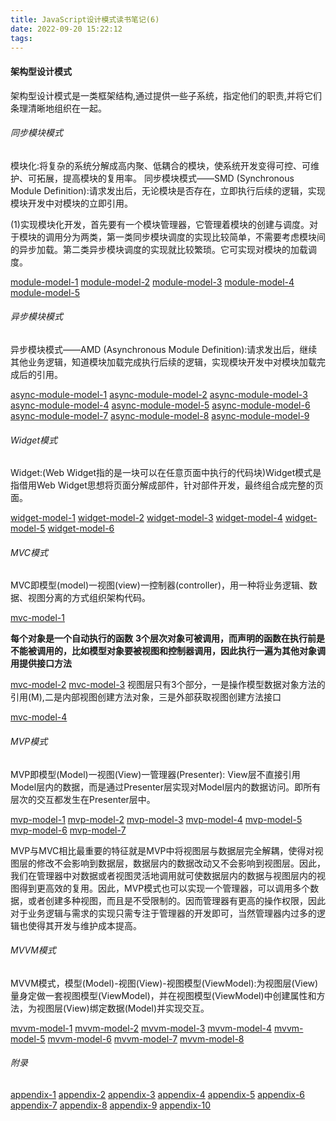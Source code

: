 ```yaml
---
title: JavaScript设计模式读书笔记(6)
date: 2022-09-20 15:22:12
tags:
---
```


#### 架构型设计模式
架构型设计模式是一类框架结构,通过提供一些子系统，指定他们的职责,并将它们条理清晰地组织在一起。

###### 同步模块模式
模块化:将复杂的系统分解成高内聚、低耦合的模块，使系统开发变得可控、可维护、可拓展，提高模块的复用率。
同步模块模式——SMD (Synchronous Module Definition):请求发出后，无论模块是否存在，立即执行后续的逻辑，实现模块开发中对模块的立即引用。

(1)实现模块化开发，首先要有一个模块管理器，它管理着模块的创建与调度。对于模块的调用分为两类，第一类同步模块调度的实现比较简单，不需要考虑模块间的异步加载。第二类异步模块调度的实现就比较繁琐。它可实现对模块的加载调度。

[module-model-1](module-model-1.png)
[module-model-2](module-model-2.png)
[module-model-3](module-model-3.png)
[module-model-4](module-model-4.png)
[module-model-5](module-model-5.png)

###### 异步模块模式
异步模块模式——AMD (Asynchronous Module Definition):请求发出后，继续其他业务逻辑，知道模块加载完成执行后续的逻辑，实现模块开发中对模块加载完成后的引用。

[async-module-model-1](async-module-model-1.png)
[async-module-model-2](async-module-model-2.png)
[async-module-model-3](async-module-model-3.png)
[async-module-model-4](async-module-model-4.png)
[async-module-model-5](async-module-model-5.png)
[async-module-model-6](async-module-model-6.png)
[async-module-model-7](async-module-model-7.png)
[async-module-model-8](async-module-model-8.png)
[async-module-model-9](async-module-model-9.png)

###### Widget模式
Widget:(Web Widget指的是一块可以在任意页面中执行的代码块)Widget模式是指借用Web Widget思想将页面分解成部件，针对部件开发，最终组合成完整的页面。

[widget-model-1](widget-model-1.png)
[widget-model-2](widget-model-2.png)
[widget-model-3](widget-model-3.png)
[widget-model-4](widget-model-4.png)
[widget-model-5](widget-model-5.png)
[widget-model-6](widget-model-6.png)

###### MVC模式
MVC即模型(model)一视图(view)一控制器(controller)，用一种将业务逻辑、数据、视图分离的方式组织架构代码。

[mvc-model-1](mvc-model-1.png)

**每个对象是一个自动执行的函数**
**3个层次对象可被调用，而声明的函数在执行前是不能被调用的，比如模型对象要被视图和控制器调用，因此执行一遍为其他对象调用提供接口方法**

[mvc-model-2](mvc-model-2.png)
[mvc-model-3](mvc-model-3.png)
视图层只有3个部分，一是操作模型数据对象方法的引用(M),二是内部视图创建方法对象，三是外部获取视图创建方法接口

[mvc-model-4](mvc-model-4.png)

###### MVP模式
MVP即模型(Model)一视图(View)一管理器(Presenter): View层不直接引用Model层内的数据，而是通过Presenter层实现对Model层内的数据访问。即所有层次的交互都发生在Presenter层中。

[mvp-model-1](mvp-model-1.png)
[mvp-model-2](mvp-model-2.png)
[mvp-model-3](mvp-model-3.png)
[mvp-model-4](mvp-model-4.png)
[mvp-model-5](mvp-model-5.png)
[mvp-model-6](mvp-model-6.png)
[mvp-model-7](mvp-model-7.png)

MVP与MVC相比最重要的特征就是MVP中将视图层与数据层完全解耦，使得对视图层的修改不会影响到数据层，数据层内的数据改动又不会影响到视图层。因此，我们在管理器中对数据或者视图灵活地调用就可使数据层内的数据与视图层内的视图得到更高效的复用。因此，MVP模式也可以实现一个管理器，可以调用多个数据，或者创建多种视图，而且是不受限制的。因而管理器有更高的操作权限，因此对于业务逻辑与需求的实现只需专注于管理器的开发即可，当然管理器内过多的逻辑也使得其开发与维护成本提高。

###### MVVM模式
MVVM模式，模型(Model)-视图(View)-视图模型(ViewModel):为视图层(View)量身定做一套视图模型(ViewModel)，并在视图模型(ViewModel)中创建属性和方法，为视图层(View)绑定数据(Model)并实现交互。

[mvvm-model-1](mvvm-model-1.png)
[mvvm-model-2](mvvm-model-2.png)
[mvvm-model-3](mvvm-model-3.png)
[mvvm-model-4](mvvm-model-4.png)
[mvvm-model-5](mvvm-model-5.png)
[mvvm-model-6](mvvm-model-6.png)
[mvvm-model-7](mvvm-model-7.png)
[mvvm-model-8](mvvm-model-8.png)

###### 附录
[appendix-1](appendix-1.png)
[appendix-2](appendix-2.png)
[appendix-3](appendix-3.png)
[appendix-4](appendix-4.png)
[appendix-5](appendix-5.png)
[appendix-6](appendix-6.png)
[appendix-7](appendix-7.png)
[appendix-8](appendix-8.png)
[appendix-9](appendix-9.png)
[appendix-10](appendix-10.png)